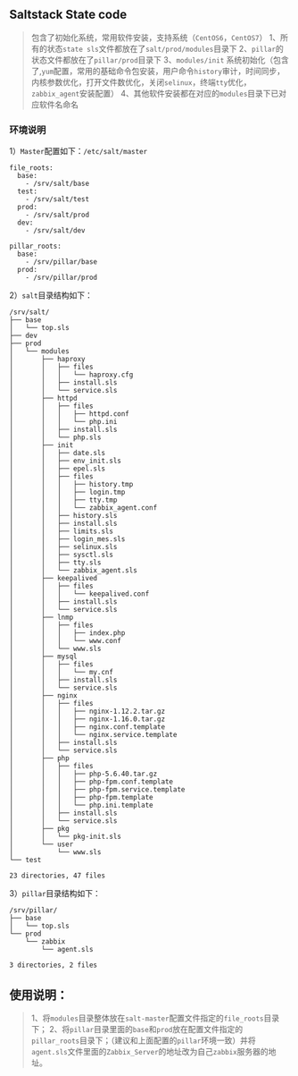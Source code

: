 ## Saltstack State code
>包含了初始化系统，常用软件安装，支持系统（`CentOS6`，`CentOS7`）
>1、所有的状态`state sls`文件都放在了`salt/prod/modules`目录下
>2、`pillar`的状态文件都放在了`pillar/prod`目录下
>3、`modules/init` 系统初始化（包含了,`yum`配置，常用的基础命令包安装，用户命令`history`审计，时间同步，内核参数优化，打开文件数优化，关闭`selinux`，终端`tty`优化，`zabbix_agent`安装配置）
>4、其他软件安装都在对应的`modules`目录下已对应软件名命名


### 环境说明
1）`Master`配置如下：`/etc/salt/master`
```
file_roots:
  base:
    - /srv/salt/base
  test:
    - /srv/salt/test
  prod:
    - /srv/salt/prod
  dev:
    - /srv/salt/dev

pillar_roots:
  base:
    - /srv/pillar/base
  prod:
    - /srv/pillar/prod
```

2）`salt`目录结构如下：
```
/srv/salt/
├── base
│   └── top.sls
├── dev
├── prod
│   └── modules
│       ├── haproxy
│       │   ├── files
│       │   │   └── haproxy.cfg
│       │   ├── install.sls
│       │   └── service.sls
│       ├── httpd
│       │   ├── files
│       │   │   ├── httpd.conf
│       │   │   └── php.ini
│       │   ├── install.sls
│       │   └── php.sls
│       ├── init
│       │   ├── date.sls
│       │   ├── env_init.sls
│       │   ├── epel.sls
│       │   ├── files
│       │   │   ├── history.tmp
│       │   │   ├── login.tmp
│       │   │   ├── tty.tmp
│       │   │   └── zabbix_agent.conf
│       │   ├── history.sls
│       │   ├── install.sls
│       │   ├── limits.sls
│       │   ├── login_mes.sls
│       │   ├── selinux.sls
│       │   ├── sysctl.sls
│       │   ├── tty.sls
│       │   └── zabbix_agent.sls
│       ├── keepalived
│       │   ├── files
│       │   │   └── keepalived.conf
│       │   ├── install.sls
│       │   └── service.sls
│       ├── lnmp
│       │   ├── files
│       │   │   ├── index.php
│       │   │   └── www.conf
│       │   └── www.sls
│       ├── mysql
│       │   ├── files
│       │   │   └── my.cnf
│       │   ├── install.sls
│       │   └── service.sls
│       ├── nginx
│       │   ├── files
│       │   │   ├── nginx-1.12.2.tar.gz
│       │   │   ├── nginx-1.16.0.tar.gz
│       │   │   ├── nginx.conf.template
│       │   │   └── nginx.service.template
│       │   ├── install.sls
│       │   └── service.sls
│       ├── php
│       │   ├── files
│       │   │   ├── php-5.6.40.tar.gz
│       │   │   ├── php-fpm.conf.template
│       │   │   ├── php-fpm.service.template
│       │   │   ├── php-fpm.template
│       │   │   └── php.ini.template
│       │   ├── install.sls
│       │   └── service.sls
│       ├── pkg
│       │   └── pkg-init.sls
│       └── user
│           └── www.sls
└── test

23 directories, 47 files
```
3）`pillar`目录结构如下：
```
/srv/pillar/
├── base
│   └── top.sls
└── prod
    └── zabbix
        └── agent.sls

3 directories, 2 files
```
## 使用说明：
> 1、将`modules`目录整体放在`salt-master`配置文件指定的`file_roots`目录下；
> 2、将`pillar`目录里面的`base`和`prod`放在配置文件指定的`pillar_roots`目录下；（建议和上面配置的`pillar`环境一致）并将`agent.sls`文件里面的`Zabbix_Server`的地址改为自己`zabbix`服务器的地址。